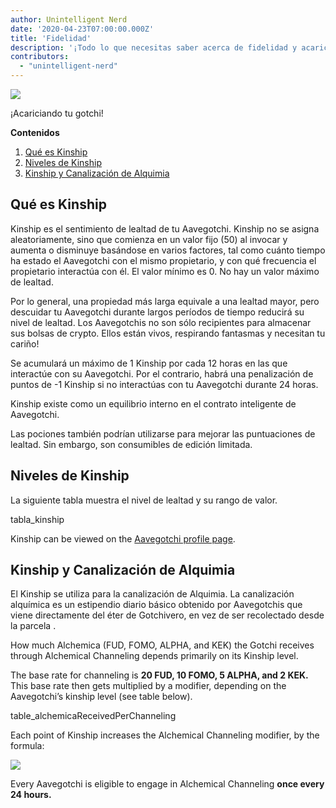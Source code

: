 ```yaml
---
author: Unintelligent Nerd
date: '2020-04-23T07:00:00.000Z'
title: 'Fidelidad'
description: '¡Todo lo que necesitas saber acerca de fidelidad y acariciar a tu Gotchi!'
contributors:
  - "unintelligent-nerd"
---
```


<div class="headerImageContainer">
<img class="headerImage" src="/kinship/petgotchi.gif">
<p class="headerImageText">¡Acariciando tu gotchi!</p>
</div>

<div class="contentsBox">

**Contenidos**

<ol>
<li><a href=#what-is-kinship>Qué es Kinship</a></li>
<li><a href=#kinship-levels>Niveles de Kinship</a></li>
<li><a href=#kinship-and-alchemical-channeling>Kinship y Canalización de Alquimia</a></li>
</ol>

</div>

## Qué es Kinship

Kinship es el sentimiento de lealtad de tu Aavegotchi. Kinship no se asigna aleatoriamente, sino que comienza en un valor fijo (50) al invocar y aumenta o disminuye basándose en varios factores, tal como cuánto tiempo ha estado el Aavegotchi con el mismo propietario, y con qué frecuencia el propietario interactúa con él. El valor mínimo es 0. No hay un valor máximo de lealtad.

Por lo general, una propiedad más larga equivale a una lealtad mayor, pero descuidar tu Aavegotchi durante largos períodos de tiempo reducirá su nivel de lealtad. Los Aavegotchis no son sólo recipientes para almacenar sus bolsas de crypto. Ellos están vivos, respirando fantasmas y necesitan tu cariño!

Se acumulará un máximo de 1 Kinship por cada 12 horas en las que interactúe con su Aavegotchi. Por el contrario, habrá una penalización de puntos de -1 Kinship si no interactúas con tu Aavegotchi durante 24 horas.

Kinship existe como un equilibrio interno en el contrato inteligente de Aavegotchi.

Las pociones también podrían utilizarse para mejorar las puntuaciones de lealtad. Sin embargo, son consumibles de edición limitada.

## Niveles de Kinship

La siguiente tabla muestra el nivel de lealtad y su rango de valor.

tabla_kinship

Kinship can be viewed on the [Aavegotchi profile page](/aavegotchi-profile).

## Kinship y Canalización de Alquimia

El Kinship se utiliza para la canalización de Alquimia. La canalización alquímica es un estipendio diario básico obtenido por Aavegotchis que viene directamente del éter de Gotchivero, en vez de ser recolectado desde la parcela [](/gotchiverse).

How much Alchemica (FUD, FOMO, ALPHA, and KEK) the Gotchi receives through Alchemical Channeling depends primarily on its Kinship level.

The base rate for channeling is **20 FUD, 10 FOMO, 5 ALPHA, and 2 KEK.** This base rate then gets multiplied by a modifier, depending on the Aavegotchi’s kinship level (see table below).

table_alchemicaReceivedPerChanneling

Each point of Kinship increases the Alchemical Channeling modifier, by the formula:

<img class="bodyImage" src="/kinship/alchemical-channeling-modifier.png" />

Every Aavegotchi is eligible to engage in Alchemical Channeling **once every 24 hours.**

